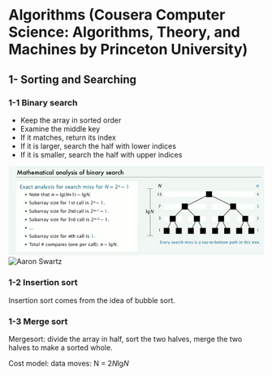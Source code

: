 # Algorithms (Cousera Computer Science: Algorithms, Theory, and Machines by Princeton University)
## 1- Sorting and Searching
### 1-1 Binary search
* Keep the array in sorted order
* Examine the middle key
* If it matches, return its index
* If it is larger, search the half with lower indices
* If it is smaller, search the half with upper indices

![Aaron Swartz](https://raw.githubusercontent.com/SiZHANG0303/Algorithms/master/Mathematical_analysis_of_binary_search.png)
![Aaron Swartz]()
### 1-2 Insertion sort
Insertion sort comes from the idea of bubble sort.

### 1-3 Merge sort
Mergesort: divide the array in half, sort the two halves, merge the two halves to make a sorted whole.
<br>

Cost model: data moves: N = 2*N*lg*N*
